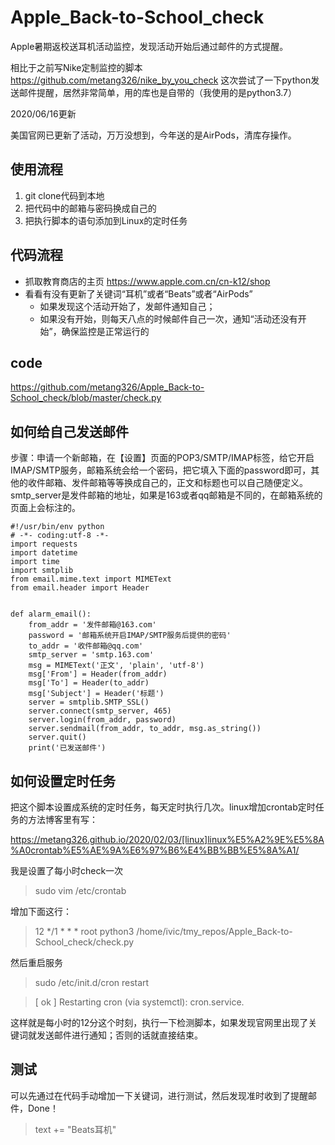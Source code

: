 # Apple_Back-to-School_check
Apple暑期返校送耳机活动监控，发现活动开始后通过邮件的方式提醒。

相比于之前写Nike定制监控的脚本 https://github.com/metang326/nike_by_you_check 这次尝试了一下python发送邮件提醒，居然非常简单，用的库也是自带的（我使用的是python3.7）

2020/06/16更新

美国官网已更新了活动，万万没想到，今年送的是AirPods，清库存操作。

## 使用流程
1. git clone代码到本地
2. 把代码中的邮箱与密码换成自己的
3. 把执行脚本的语句添加到Linux的定时任务

## 代码流程
- 抓取教育商店的主页 https://www.apple.com.cn/cn-k12/shop 
- 看看有没有更新了关键词“耳机”或者“Beats”或者“AirPods”
  - 如果发现这个活动开始了，发邮件通知自己；
  - 如果没有开始，则每天八点的时候邮件自己一次，通知“活动还没有开始”，确保监控是正常运行的

## code
https://github.com/metang326/Apple_Back-to-School_check/blob/master/check.py

## 如何给自己发送邮件
步骤：申请一个新邮箱，在【设置】页面的POP3/SMTP/IMAP标签，给它开启IMAP/SMTP服务，邮箱系统会给一个密码，把它填入下面的password即可，其他的收件邮箱、发件邮箱等等换成自己的，正文和标题也可以自己随便定义。smtp_server是发件邮箱的地址，如果是163或者qq邮箱是不同的，在邮箱系统的页面上会标注的。
```
#!/usr/bin/env python
# -*- coding:utf-8 -*-
import requests
import datetime
import time
import smtplib
from email.mime.text import MIMEText
from email.header import Header


def alarm_email():
    from_addr = '发件邮箱@163.com'
    password = '邮箱系统开启IMAP/SMTP服务后提供的密码'
    to_addr = '收件邮箱@qq.com'
    smtp_server = 'smtp.163.com'
    msg = MIMEText('正文', 'plain', 'utf-8')
    msg['From'] = Header(from_addr)
    msg['To'] = Header(to_addr)
    msg['Subject'] = Header('标题')
    server = smtplib.SMTP_SSL()
    server.connect(smtp_server, 465)
    server.login(from_addr, password)
    server.sendmail(from_addr, to_addr, msg.as_string())
    server.quit()
    print('已发送邮件')
```

## 如何设置定时任务
把这个脚本设置成系统的定时任务，每天定时执行几次。linux增加crontab定时任务的方法博客里有写：

https://metang326.github.io/2020/02/03/[linux]linux%E5%A2%9E%E5%8A%A0crontab%E5%AE%9A%E6%97%B6%E4%BB%BB%E5%8A%A1/

我是设置了每小时check一次

> sudo vim /etc/crontab

增加下面这行：

> 12 */1  * * *   root    python3 /home/ivic/tmy_repos/Apple_Back-to-School_check/check.py

然后重启服务

> sudo /etc/init.d/cron restart

> [ ok ] Restarting cron (via systemctl): cron.service.


这样就是每小时的12分这个时刻，执行一下检测脚本，如果发现官网里出现了关键词就发送邮件进行通知；否则的话就直接结束。

## 测试
可以先通过在代码手动增加一下关键词，进行测试，然后发现准时收到了提醒邮件，Done！

> text += "Beats耳机"
